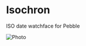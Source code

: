 # Isochron

ISO date watchface for Pebble

![Photo](https://raw.github.com/wisnij/isochron/master/releases/isochron-1.0.png)
